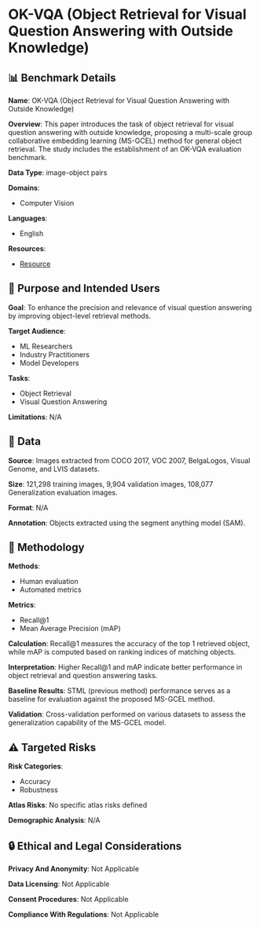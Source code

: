 # OK-VQA (Object Retrieval for Visual Question Answering with Outside Knowledge)

## 📊 Benchmark Details

**Name**: OK-VQA (Object Retrieval for Visual Question Answering with Outside Knowledge)

**Overview**: This paper introduces the task of object retrieval for visual question answering with outside knowledge, proposing a multi-scale group collaborative embedding learning (MS-GCEL) method for general object retrieval. The study includes the establishment of an OK-VQA evaluation benchmark.

**Data Type**: image-object pairs

**Domains**:
- Computer Vision

**Languages**:
- English

**Resources**:
- [Resource](https://arxiv.org/abs/2403.10798)

## 🎯 Purpose and Intended Users

**Goal**: To enhance the precision and relevance of visual question answering by improving object-level retrieval methods.

**Target Audience**:
- ML Researchers
- Industry Practitioners
- Model Developers

**Tasks**:
- Object Retrieval
- Visual Question Answering

**Limitations**: N/A

## 💾 Data

**Source**: Images extracted from COCO 2017, VOC 2007, BelgaLogos, Visual Genome, and LVIS datasets.

**Size**: 121,298 training images, 9,904 validation images, 108,077 Generalization evaluation images.

**Format**: N/A

**Annotation**: Objects extracted using the segment anything model (SAM).

## 🔬 Methodology

**Methods**:
- Human evaluation
- Automated metrics

**Metrics**:
- Recall@1
- Mean Average Precision (mAP)

**Calculation**: Recall@1 measures the accuracy of the top 1 retrieved object, while mAP is computed based on ranking indices of matching objects.

**Interpretation**: Higher Recall@1 and mAP indicate better performance in object retrieval and question answering tasks.

**Baseline Results**: STML (previous method) performance serves as a baseline for evaluation against the proposed MS-GCEL method.

**Validation**: Cross-validation performed on various datasets to assess the generalization capability of the MS-GCEL model.

## ⚠️ Targeted Risks

**Risk Categories**:
- Accuracy
- Robustness

**Atlas Risks**:
No specific atlas risks defined

**Demographic Analysis**: N/A

## 🔒 Ethical and Legal Considerations

**Privacy And Anonymity**: Not Applicable

**Data Licensing**: Not Applicable

**Consent Procedures**: Not Applicable

**Compliance With Regulations**: Not Applicable
